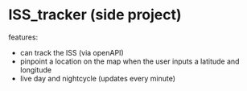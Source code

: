 # ISS_tracker (side project)

features:
 - can track the ISS (via openAPI)
 - pinpoint a location on the map when the user inputs a latitude and longitude
 - live day and nightcycle (updates every minute)
